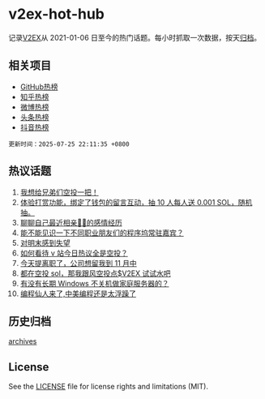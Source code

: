 # v2ex-hot-hub

 记录[V2EX](https://www.v2ex.com/)从 2021-01-06 日至今的热门话题。每小时抓取一次数据，按天[归档](archives)。
 
 ## 相关项目

- [GitHub热榜](https://github.com/lonnyzhang423/github-hot-hub)
- [知乎热榜](https://github.com/lonnyzhang423/zhihu-hot-hub)
- [微博热榜](https://github.com/lonnyzhang423/weibo-hot-hub)
- [头条热榜](https://github.com/lonnyzhang423/toutiao-hot-hub)
- [抖音热榜](https://github.com/lonnyzhang423/douyin-hot-hub)


 `更新时间：2025-07-25 22:11:35 +0800`

## 热议话题

1. [我想给兄弟们空投一把！](https://www.v2ex.com/t/1147542)
1. [体验打赏功能，绑定了钱包的留言互动，抽 10 人每人送 0.001 SOL，随机抽。](https://www.v2ex.com/t/1147547)
1. [聊聊自己最近相亲🐢🐢的感情经历](https://www.v2ex.com/t/1147566)
1. [能不能见识一下不同职业朋友们的程序坞常驻嘉宾？](https://www.v2ex.com/t/1147634)
1. [对明末感到失望](https://www.v2ex.com/t/1147558)
1. [如何看待 v 站今日热议全是空投？](https://www.v2ex.com/t/1147585)
1. [今天提离职了，公司想留我到 11 月中](https://www.v2ex.com/t/1147622)
1. [都在空投 sol，那我跟风空投点$V2EX 试试水吧](https://www.v2ex.com/t/1147742)
1. [有没有长期 Windows 不关机做家庭服务器的？](https://www.v2ex.com/t/1147588)
1. [编程仙人来了,中美编程还是太浮躁了](https://www.v2ex.com/t/1147662)

## 历史归档

[archives](archives)

## License

See the [LICENSE](LICENSE) file for license rights and limitations (MIT).
